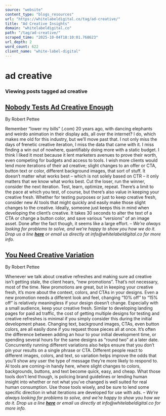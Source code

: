 ```yaml
---
source: "website"
content_type: "blogs_resources"
url: "https://whitelabeldigital.co/tag/ad-creative/"
title: "Ad Creative Insights"
domain: "whitelabeldigital.co"
path: "/tag/ad-creative/"
scraped_time: "2025-10-04T18:10:01.768623"
url_depth: 2
word_count: 622
client_name: "white-label-digital"
---
```


# ad creative

### Viewing posts tagged ad creative

## [Nobody Tests Ad Creative Enough](https://whitelabeldigital.co/nobody-tests-ad-creative-enough/)

By Robert Pettee

Remember “lower my bills” (.com) 20 years ago, with dancing elephants and weirdo animation in their display ads, all over the internet? I do, which makes me old for this industry, but we’ll move past that. I not only miss the days of frenetic creative iteration, I miss the data that came with it. I miss finding a win out of nowhere, quantifiably doing more with a static budget. I think I liked it most because it lent marketers avenues to prove their worth, even competing for budgets and access to tools. I wish more clients would lend more iterations of their ad creative; slight changes to an offer or CTA, button text or color, different background images, that sort of stuff. It doesn’t matter what works best – which is not solely based on CTR – it only matters that we know what works best. Cut the loser, run the winner, consider the next iteration. Test, learn, optimize, repeat. There’s a limit to the pace at which you test, of course, but there’s also value in keeping your creative fresh. Whether for testing purposes or just to keep creative fresh, consider new AI tools that might quickly and easily make those slight changes to the creative. Ideally, someone just keeps this in mind when developing the client’s creative. It takes 30 seconds to alter the text of a CTA or change a button color, and save various “versions” of an image asset. Done after the fact though, it seems like a large effort. – _We’re always looking for problems to solve, and we’re happy to show you how we do it. Drop us a line [**here**](https://whitelabeldigital.co/contact/) or email us directly at _info@whitelabeldigital.co_ for more info._

## [You Need Creative Variation](https://whitelabeldigital.co/you-need-creative-variation/)

By Robert Pettee

Whenever we talk about creative refreshes and making sure ad creative isn’t getting stale, the client hears, “new promotions”. That’s not necessary, most of the time. New promotions are great, but in keeping your creative fresh, it’s more about the context, colors, and CTAs in your designs. Even a new promotion needs a different look and feel, changing “10% off” to “15% off” is relatively meaningless if your design doesn’t change. Especially with a small audience, keep your creative fresh. Similar to developing landing pages for paid ad traffic, the cost of getting multiple designs for testing and creative refreshes is minimal if you simply consider this during the initial development phase. Changing text, background images, CTAs, even button colors, are all easily done if you request those pieces all at once. It’s often the difference between adding an hour to your initial development time, or spending several hours for the same designs as “round two” at a later date. Concurrently running different variations also helps ensure that you don’t pin your results on a single phrase or CTA. Different people react to different images, colors, and text, so variation helps improve the odds that you’ll show any user the type of message they’re more likely to respond to. AI tools are coming-in handy here, where slight changes to colors, backgrounds, buttons, and text become quick, easy, and cheap. What those tools don’t lend though, is policing brand guidelines or lending human insight into whether or not what you’ve changed is well suited for real human consumption. Use those tools wisely, and be sure to lend some specific direction in what iterations are developed for use with ads. – _We’re always looking for problems to solve, and we’re happy to show you how we do it. Drop us a line [**here**](https://whitelabeldigital.co/contact/) or email us directly at _info@whitelabeldigital.co_ for more info._